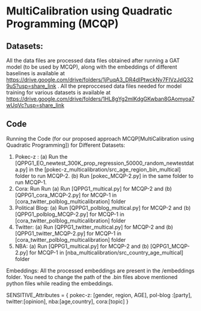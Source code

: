 # MultiCalibration using Quadratic Programming (MCQP)
## Datasets: 
All the data files are processed data files obtained after running a GAT model (to be used by MCQP), along with the embeddings of different baselines is available at https://drive.google.com/drive/folders/1jPuqA3_DR4dIPtwckNy7FIVzJdQ329uS?usp=share_link . All the preproccesed data files needed for model training for various datasets is available at https://drive.google.com/drive/folders/1HL8gYg2mlKdgGKwban8GAomyoa7wUqVc?usp=share_link 

## Code
Running the Code (for our proposed approach MCQP[MultiCalibration using Quadratic Programming]) for Different Datasets:

1. Pokec-z : (a) Run the [QPPG1_EO_newtest_300K_prop_regression_50000_random_newtestdata.py] in the [pokec-z_multicalibration/src_age_region_bin_multical] folder to run MCQP-2.
             (b) Run [pokec_MCQP-2.py] in the same folder to run MCQP-1.
2. Cora: Run Run (a) Run [QPPG1_multical.py] for MCQP-2 and (b) [QPPG1_cora_MCQP-2.py] for MCQP-1 in [cora_twitter_polblog_multicalibration] folder
3. Political Blog: (a) Run [QPPG1_polblog_multical.py] for MCQP-2 and (b)   [QPPG1_polblog_MCQP-2.py] for MCQP-1 in [cora_twitter_polblog_multicalibration] folder
4. Twitter: (a) Run [QPPG1_twitter_multical.py] for MCQP-2 and (b) [QPPG1_twitter_MCQP-2.py] for MCQP-1 in [cora_twitter_polblog_multicalibration] folder 
5. NBA: (a) Run [QPPG1_multical.py] for MCQP-2 and (b)  [QPPG1_MCQP-2.py] for MCQP-1 in [nba_multicalibration/src_country_age_multical] folder


Embeddings: All the processed embeddings are present in the /embeddings folder. You need to change the path of the .bin files above mentioned python files while reading the embeddings. 

SENSITIVE_Attributes = { pokec-z: [gender, region, AGE],
                                   pol-blog :[party],
                                   twitter:[opinion],
                                   nba:[age,country],
                                   cora:[topic]  }
